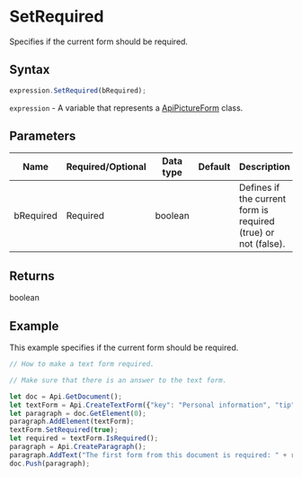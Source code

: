 # SetRequired

Specifies if the current form should be required.

## Syntax

```javascript
expression.SetRequired(bRequired);
```

`expression` - A variable that represents a [ApiPictureForm](../ApiPictureForm.md) class.

## Parameters

| **Name** | **Required/Optional** | **Data type** | **Default** | **Description** |
| ------------- | ------------- | ------------- | ------------- | ------------- |
| bRequired | Required | boolean |  | Defines if the current form is required (true) or not (false). |

## Returns

boolean

## Example

This example specifies if the current form should be required.

```javascript editor-pdf
// How to make a text form required.

// Make sure that there is an answer to the text form.

let doc = Api.GetDocument();
let textForm = Api.CreateTextForm({"key": "Personal information", "tip": "Enter your first name", "placeholder": "First name", "comb": true, "maxCharacters": 10, "cellWidth": 3, "multiLine": false, "autoFit": false});
let paragraph = doc.GetElement(0);
paragraph.AddElement(textForm);
textForm.SetRequired(true);
let required = textForm.IsRequired();
paragraph = Api.CreateParagraph();
paragraph.AddText("The first form from this document is required: " + required);
doc.Push(paragraph);
```
